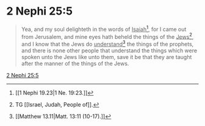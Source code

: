# 2 Nephi 25:5

> Yea, and my soul delighteth in the words of <u>Isaiah</u>[^a], for I came out from Jerusalem, and mine eyes hath beheld the things of the <u>Jews</u>[^b], and I know that the Jews do <u>understand</u>[^c] the things of the prophets, and there is none other people that understand the things which were spoken unto the Jews like unto them, save it be that they are taught after the manner of the things of the Jews.

[2 Nephi 25:5](https://www.churchofjesuschrist.org/study/scriptures/bofm/2-ne/25?lang=eng&id=p5#p5)


[^a]: [[1 Nephi 19.23|1 Ne. 19:23.]]
[^b]: TG [[Israel, Judah, People of]].
[^c]: [[Matthew 13.11|Matt. 13:11 (10-17).]]
